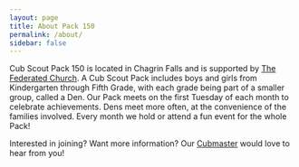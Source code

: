 ```yaml
---
layout: page
title: About Pack 150
permalink: /about/
sidebar: false
---
```

Cub Scout Pack 150 is located in Chagrin Falls and is supported by [The
Federated Church](http://fedchurg.org). A Cub Scout Pack includes boys and girls from
Kindergarten through Fifth Grade, with each grade being part of a smaller group,
called a Den. Our Pack meets on the first Tuesday of each month to celebrate
achievements. Dens meet more often, at the convenience of the
families involved. Every month we hold or attend a fun event for the whole Pack!

Interested in joining? Want more information?
Our [Cubmaster](mailto:cubmaster@pack150.org) would love
to hear from you!

